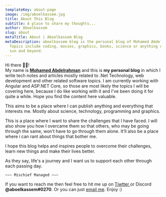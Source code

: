```yaml
---
templateKey: about-page
image: /img/aboelkassem.jpg
title: About This Blog
subtitle: A place to share my thoughts...
author: Aboelkassem
slug: about
metaTitle: About | Aboelkassem Blog
metaDescription: aboelkassem blog is the personal blog of Mohamed Abdelrahman.
  Topics include coding, movies, graphics, books, science or anything under the
  sun and beyond.
---
```


Hi there <!--StartFragment-->👋🏻<!--EndFragment-->! \
My name is **[Mohamed Abdelrahman](https://www.aboelkassem.tech)** and this is **my personal blog** in which I write tech notes and articles mostly related to .Net Technology, web development and other related software topics. I am currently working with Angular and ASP.NET Core, so those are most likely the topics I will be covering here, because I do like working with it and I've been doing it for quite a while. Hope you find the content here valuable.

This aims to be a place where I can publish anything and everything that interests me. Mostly about science, technology, programming and graphics.

This is a place where I want to share the challenges that I have faced. I will also show you how I overcame them so that others, who may be going through the same, won’t have to go through them alone. It’ll also be a place where i can rant about things that bother me.

I hope this blog helps and inspires people to overcome their challenges, learn new things and make their lives better.

As they say, life's a journey and I want us to support each other through each passing day.

`~~~ Mischief Managed ~~~`

If you want to reach me then feel free to hit me up on [Tiwtter ](https://twitter.com/aboel_kassem)or Discord **@aboelkassem#0270**. Or you can just [email me](mailto:contact@aboelkassem.tech). Enjoy :)
